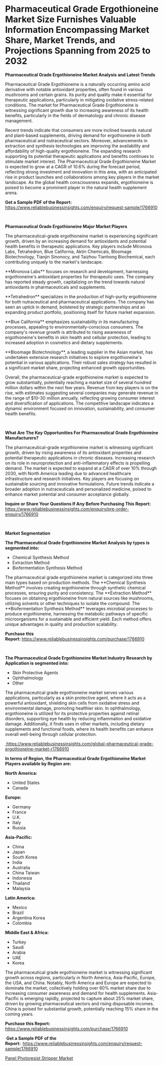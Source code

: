 <p><h1>Pharmaceutical Grade Ergothioneine Market Size Furnishes Valuable Information Encompassing Market Share, Market Trends, and Projections Spanning from 2025 to 2032</h1></p><p><strong>Pharmaceutical Grade Ergothioneine Market Analysis and Latest Trends</strong></p>
<p><p>Pharmaceutical Grade Ergothioneine is a naturally occurring amino acid derivative with notable antioxidant properties, often found in various mushrooms and certain grains. Its purity and quality make it essential for therapeutic applications, particularly in mitigating oxidative stress-related conditions. The market for Pharmaceutical Grade Ergothioneine is witnessing significant growth due to increasing awareness of its health benefits, particularly in the fields of dermatology and chronic disease management.</p><p>Recent trends indicate that consumers are more inclined towards natural and plant-based supplements, driving demand for ergothioneine in both pharmaceutical and nutraceutical sectors. Moreover, advancements in extraction and synthesis technologies are improving the availability and affordability of high-quality ergothioneine. The expanding research supporting its potential therapeutic applications and benefits continues to stimulate market interest. The Pharmaceutical Grade Ergothioneine Market is expected to grow at a CAGR of 10.6% during the forecast period, reflecting strong investment and innovation in this area, with an anticipated rise in product launches and collaborations among key players in the market landscape. As the global health consciousness expands, ergothioneine is poised to become a prominent player in the natural health supplement arena.</p></p>
<p><strong>Get a Sample PDF of the Report:&nbsp;</strong> <a href="https://www.reliablebusinessinsights.com/enquiry/request-sample/1766910?utm_campaign=75&utm_medium=2&utm_source=Github&utm_content=ia&utm_term=02022025&utm_id=pharmaceutical-grade-ergothioneine">https://www.reliablebusinessinsights.com/enquiry/request-sample/1766910</a></p>
<p>&nbsp;</p>
<p><strong>Pharmaceutical Grade Ergothioneine Major Market Players</strong></p>
<p><p>The pharmaceutical-grade ergothioneine market is experiencing significant growth, driven by an increasing demand for antioxidants and potential health benefits in therapeutic applications. Key players include Mironova Labs, Tetrahedron, Blue California, Aktin Chemicals, Bloomage Biotechnology, Tianjin Sinonocy, and Taizhou Tianhong Biochemical, each contributing uniquely to the market's landscape.</p><p>**Mironova Labs** focuses on research and development, harnessing ergothioneine's antioxidant properties for therapeutic uses. The company has reported steady growth, capitalizing on the trend towards natural antioxidants in pharmaceuticals and supplements.</p><p>**Tetrahedron** specializes in the production of high-purity ergothioneine for both nutraceutical and pharmaceutical applications. The company has seen an uptick in demand, bolstered by strategic partnerships and an expanding product portfolio, positioning itself for future market expansion.</p><p>**Blue California** emphasizes sustainability in its manufacturing processes, appealing to environmentally-conscious consumers. The company's revenue growth is attributed to rising awareness of ergothioneine's benefits in skin health and cellular protection, leading to increased adoption in cosmetics and dietary supplements.</p><p>**Bloomage Biotechnology**, a leading supplier in the Asian market, has undertaken extensive research initiatives to explore ergothioneine's potential in various applications. Their robust sales strategy has resulted in a significant market share, projecting enhanced growth opportunities.</p><p>Overall, the pharmaceutical-grade ergothioneine market is expected to grow substantially, potentially reaching a market size of several hundred million dollars within the next few years. Revenue from key players is on the rise, with estimates suggesting several companies may generate revenue in the range of $10-30 million annually, reflecting growing consumer interest and diversification of applications. The competitive landscape indicates a dynamic environment focused on innovation, sustainability, and consumer health benefits.</p></p>
<p>&nbsp;</p>
<p><strong>What Are The Key Opportunities For Pharmaceutical Grade Ergothioneine Manufacturers?</strong></p>
<p><p>The pharmaceutical-grade ergothioneine market is witnessing significant growth, driven by rising awareness of its antioxidant properties and potential therapeutic applications in chronic diseases. Increasing research on its role in neuroprotection and anti-inflammatory effects is propelling demand. The market is expected to expand at a CAGR of over 10% through 2030, with North America leading due to advanced healthcare infrastructure and research initiatives. Key players are focusing on sustainable sourcing and innovative formulations. Future trends indicate a broader adoption in nutraceuticals and personalized medicine, poised to enhance market potential and consumer acceptance globally.</p></p>
<p><strong>Inquire or Share Your Questions If Any Before Purchasing This Report:</strong> <a href="https://www.reliablebusinessinsights.com/enquiry/pre-order-enquiry/1766910?utm_campaign=75&utm_medium=2&utm_source=Github&utm_content=ia&utm_term=02022025&utm_id=pharmaceutical-grade-ergothioneine">https://www.reliablebusinessinsights.com/enquiry/pre-order-enquiry/1766910</a></p>
<p>&nbsp;</p>
<p><strong>Market Segmentation</strong></p>
<p><strong>The Pharmaceutical Grade Ergothioneine Market Analysis by types is segmented into:</strong></p>
<p><ul><li>Chemical Synthesis Method</li><li>Extraction Method</li><li>Biofermentation Synthesis Method</li></ul></p>
<p><p>The pharmaceutical grade ergothioneine market is categorized into three main types based on production methods. The **Chemical Synthesis Method** involves creating ergothioneine through synthetic chemical processes, ensuring purity and consistency. The **Extraction Method** focuses on obtaining ergothioneine from natural sources like mushrooms, utilizing solvents or other techniques to isolate the compound. The **Biofermentation Synthesis Method** leverages microbial processes to produce ergothioneine, harnessing the metabolic pathways of specific microorganisms for a sustainable and efficient yield. Each method offers unique advantages in quality and production scalability.</p></p>
<p><strong>Purchase this Report:&nbsp;</strong><a href="https://www.reliablebusinessinsights.com/purchase/1766910?utm_campaign=75&utm_medium=2&utm_source=Github&utm_content=ia&utm_term=02022025&utm_id=pharmaceutical-grade-ergothioneine">https://www.reliablebusinessinsights.com/purchase/1766910</a></p>
<p>&nbsp;</p>
<p><strong>The Pharmaceutical Grade Ergothioneine Market Industry Research by Application is segmented into:</strong></p>
<p><ul><li>Skin Protective Agents</li><li>Ophthalmology</li><li>Other</li></ul></p>
<p><p>The pharmaceutical grade ergothioneine market serves various applications, particularly as a skin protective agent, where it acts as a powerful antioxidant, shielding skin cells from oxidative stress and environmental damage, promoting healthier skin. In ophthalmology, ergothioneine is utilized for its protective properties against retinal disorders, supporting eye health by reducing inflammation and oxidative damage. Additionally, it finds uses in other markets, including dietary supplements and functional foods, where its health benefits can enhance overall well-being through cellular protection.</p></p>
<p><a href="https://www.reliablebusinessinsights.com/global-pharmaceutical-grade-ergothioneine-market-r1766910?utm_campaign=75&utm_medium=2&utm_source=Github&utm_content=ia&utm_term=02022025&utm_id=pharmaceutical-grade-ergothioneine">&nbsp;https://www.reliablebusinessinsights.com/global-pharmaceutical-grade-ergothioneine-market-r1766910</a></p>
<p><strong>In terms of Region, the Pharmaceutical Grade Ergothioneine Market Players available by Region are:</strong></p>
<p>
    <p> <strong> North America: </strong>
        <ul>
            <li>United States</li>
            <li>Canada</li>
        </ul>
        </p> 
    <p> <strong> Europe: </strong>
        <ul>
            <li>Germany</li>
            <li>France</li>
            <li>U.K.</li>
            <li>Italy</li>
            <li>Russia</li>
        </ul>
        </p> 
    <p> <strong> Asia-Pacific: </strong>
        <ul>
            <li>China</li>
            <li>Japan</li>
            <li>South Korea</li>
            <li>India</li>
            <li>Australia</li>
            <li>China Taiwan</li>
            <li>Indonesia</li>
            <li>Thailand</li>
            <li>Malaysia</li>
        </ul>
        </p> 
    <p> <strong> Latin America: </strong>
        <ul>
            <li>Mexico</li>
            <li>Brazil</li>
            <li>Argentina Korea</li>
            <li>Colombia</li>
        </ul>
        </p> 
    <p> <strong> Middle East & Africa: </strong>
        <ul>
            <li>Turkey</li>
            <li>Saudi</li>
            <li>Arabia</li>
            <li>UAE</li>
            <li>Korea</li>
        </ul>
    </p>
    </p>
<p><p>The pharmaceutical grade ergothioneine market is witnessing significant growth across regions, particularly in North America, Asia-Pacific, Europe, the USA, and China. Notably, North America and Europe are expected to dominate the market, collectively holding over 60% market share due to increasing consumer awareness and demand for health supplements. Asia-Pacific is emerging rapidly, projected to capture about 25% market share, driven by growing pharmaceutical sectors and rising disposable incomes. China is poised for substantial growth, potentially reaching 15% share in the coming years.</p></p>
<p><strong>Purchase this Report: </strong><a href="https://www.reliablebusinessinsights.com/purchase/1766910?utm_campaign=75&utm_medium=2&utm_source=Github&utm_content=ia&utm_term=02022025&utm_id=pharmaceutical-grade-ergothioneine">https://www.reliablebusinessinsights.com/purchase/1766910</a></p>
<p>&nbsp;<strong>Get a Sample PDF of the Report:&nbsp;&nbsp;</strong><a href="https://www.reliablebusinessinsights.com/enquiry/request-sample/1766910?utm_campaign=75&utm_medium=2&utm_source=Github&utm_content=ia&utm_term=02022025&utm_id=pharmaceutical-grade-ergothioneine">https://www.reliablebusinessinsights.com/enquiry/request-sample/1766910</a></p>
<p><strong></strong></p>
<p><p><a href="https://github.com/juniordelafrance/Market-Research-Report-List-5/blob/main/panel-photoresist-stripper-market.md?utm_campaign=75&utm_medium=2&utm_source=Github&utm_content=ia&utm_term=02022025&utm_id=pharmaceutical-grade-ergothioneine">Panel Photoresist Stripper Market</a></p></p>